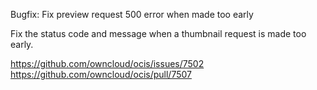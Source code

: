 Bugfix: Fix preview request 500 error when made too early

Fix the status code and message when a thumbnail request is made too early.

https://github.com/owncloud/ocis/issues/7502
https://github.com/owncloud/ocis/pull/7507

